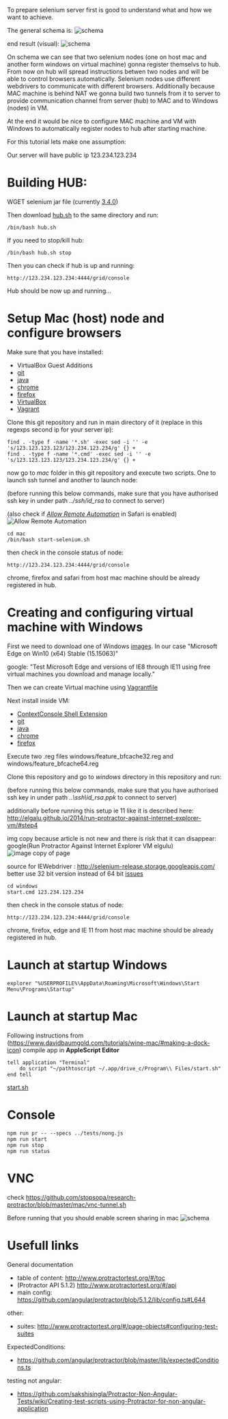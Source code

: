 To prepare selenium server first is good to understand what and how we want to achieve.

The general schema is:
![schema](https://raw.githubusercontent.com/stopsopa/research-protractor/master/doc/schema.png)

end result (visual):
![schema](https://raw.githubusercontent.com/stopsopa/research-protractor/master/doc/desktop.jpg)


On schema we can see that two selenium nodes (one on host mac and another form windows on virtual machine) gonna register themselvs to hub. From now on hub will spread instructions betwen two nodes and will be able to control browsers automatically. 
Selenium nodes use different webdrivers to communicate with different browsers.
Additionally because MAC machine is behind NAT we gonna build two tunnels from it to server to provide communication channel from server (hub) to MAC and to Windows (nodes) in VM.

At the end it would be nice to configure MAC machine and VM with Windows to automatically register nodes to hub after starting machine.

For this tutorial lets make one assumption:

Our server will have public ip 123.234.123.234

# Building HUB:

WGET selenium jar file (currently [3.4.0](http://www.seleniumhq.org/download/))

Then download [hub.sh](https://github.com/stopsopa/research-protractor/blob/master/server/hub.sh) to the same directory and run:

    /bin/bash hub.sh 
    
If you need to stop/kill hub:
    
    /bin/bash hub.sh stop
    
Then you can check if hub is up and running:

    http://123.234.123.234:4444/grid/console
    
Hub should be now up and running... 
   
# Setup Mac (host) node and configure browsers   
  
Make sure that you have installed:

- VirtualBox Guest Additions
- [git](https://git-scm.com/) 
- [java](https://java.com/en/download/manual.jsp) 
- [chrome](https://www.google.com/chrome/browser/desktop/index.html)
- [firefox](https://www.mozilla.org/en-GB/firefox/new/)
- [VirtualBox](https://www.virtualbox.org/wiki/Downloads)
- [Vagrant](https://www.vagrantup.com/downloads.html)
   
Clone this git repository and run in main directory of it (replace in this regexps second ip for your server ip):
  
   
    find . -type f -name '*.sh' -exec sed -i '' -e 's/123.123.123.123/123.234.123.234/g' {} +
    find . -type f -name '*.cmd' -exec sed -i '' -e 's/123.123.123.123/123.234.123.234/g' {} +
   
now go to *mac* folder in this git repository and execute two scripts. One to launch ssh tunnel and another to launch node:

(before running this below commands, make sure that you have authorised ssh key in under path *../ssh/id_rsa* to connect to server)

(also check if [*Allow Remote Automation*](https://webkit.org/blog/6900/webdriver-support-in-safari-10/) in Safari is enabled)
![Allow Remote Automation](https://raw.githubusercontent.com/stopsopa/research-protractor/master/doc/safari-dev.jpg)

    cd mac
    /bin/bash start-selenium.sh 

then check in the console status of node:

    http://123.234.123.234:4444/grid/console
    
chrome, firefox and safari from host mac machine should be already registered in hub.
    
# Creating and configuring virtual machine with Windows
    
First we need to download one of Windows [images](https://developer.microsoft.com/en-us/microsoft-edge/tools/vms/). In our case "Microsoft Edge on Win10 (x64) Stable (15.15063)"
    
google: "Test Microsoft Edge and versions of IE8 through IE11 using free virtual machines you download and manage locally."    
    
Then we can create Virtual machine using [Vagrantfile](https://github.com/stopsopa/research-protractor/blob/master/Vagrantfile)
    
Next install inside VM: 

- [ContextConsole Shell Extension](http://code.kliu.org/cmdopen/)
- [git](https://git-scm.com/) 
- [java](https://java.com/en/download/manual.jsp) 
- [chrome](https://www.google.com/chrome/browser/desktop/index.html)
- [firefox](https://www.mozilla.org/en-GB/firefox/new/)

Execute two .reg files windows/feature_bfcache32.reg and windows/feature_bfcache64.reg


Clone this repository and go to *windows* directory in this repository and run:
    
(before running this below commands, make sure that you have authorised ssh key in under path *..\ssh\id_rsa.ppk* to connect to server)

additionally before running this setup ie 11 like it is described here:
http://elgalu.github.io/2014/run-protractor-against-internet-explorer-vm/#step4

img copy because article is not new and there is risk that it can disappear:
google(Run Protractor Against Internet Explorer VM elgulu)
![image copy of page](https://raw.githubusercontent.com/stopsopa/research-protractor/master/doc/ie11-setup.jpg)

source for IEWebdriver : http://selenium-release.storage.googleapis.com/
better use 32 bit version instead of 64 bit [issues](http://elgalu.github.io/2014/run-protractor-against-internet-explorer-vm/#step5)

    cd windows
    start.cmd 123.234.123.234
    
then check in the console status of node:

    http://123.234.123.234:4444/grid/console
    
chrome, firefox, edge and IE 11 from host mac machine should be already registered in hub.
    
# Launch at startup Windows
    
    explorer "%USERPROFILE%\AppData\Roaming\Microsoft\Windows\Start Menu\Programs\Startup"
    
# Launch at startup Mac
    
Following instructions from (https://www.davidbaumgold.com/tutorials/wine-mac/#making-a-dock-icon) compile app in **AppleScript Editor**

    tell application "Terminal"
        do script "~/pathtoscript ~/.app/drive_c/Program\\ Files/start.sh"
    end tell
    
[start.sh](https://github.com/stopsopa/research-protractor/blob/master/mac/startup.sh)
        
# Console
        
    npm run pr -- --specs ../tests/nong.js
    npm run start
    npm run stop
    npm run status
    
# VNC

check https://github.com/stopsopa/research-protractor/blob/master/mac/vnc-tunnel.sh

Before running that you should enable screen sharing in mac
![schema](https://raw.githubusercontent.com/stopsopa/research-protractor/master/doc/vnc.jpg)
        
# Usefull links

General documentation

- table of content: http://www.protractortest.org/#/toc
- (Protractor API 5.1.2) http://www.protractortest.org/#/api 
- main config: https://github.com/angular/protractor/blob/5.1.2/lib/config.ts#L644

other:

- suites: http://www.protractortest.org/#/page-objects#configuring-test-suites

ExpectedConditions:

- https://github.com/angular/protractor/blob/master/lib/expectedConditions.ts
    
testing not angular:
    
- https://github.com/sakshisingla/Protractor-Non-Angular-Tests/wiki/Creating-test-scripts-using-Protractor-for-non-angular-application
